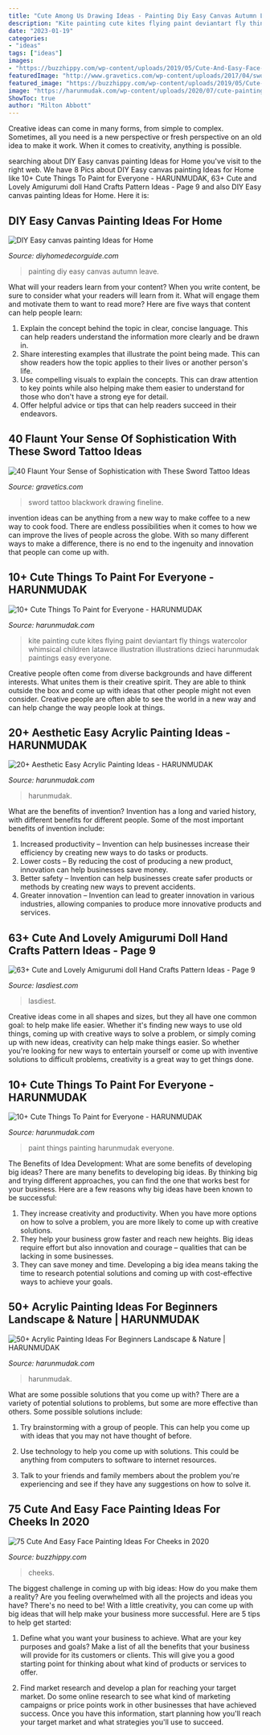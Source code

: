 ```yaml
---
title: "Cute Among Us Drawing Ideas - Painting Diy Easy Canvas Autumn Leave"
description: "Kite painting cute kites flying paint deviantart fly things watercolor whimsical children latawce illustration illustrations dzieci harunmudak paintings easy everyone"
date: "2023-01-19"
categories:
- "ideas"
tags: ["ideas"]
images:
- "https://buzzhippy.com/wp-content/uploads/2019/05/Cute-And-Easy-Face-Painting-Ideas-For-Cheeks-4.jpg"
featuredImage: "http://www.gravetics.com/wp-content/uploads/2017/04/sword-swordtattoo-magicplant-blackwork-fineline-drawing.jpg"
featured_image: "https://buzzhippy.com/wp-content/uploads/2019/05/Cute-And-Easy-Face-Painting-Ideas-For-Cheeks-4.jpg"
image: "https://harunmudak.com/wp-content/uploads/2020/07/cute-painting-10-576x1024.jpg"
ShowToc: true
author: "Milton Abbott"
---
```



Creative ideas can come in many forms, from simple to complex. Sometimes, all you need is a new perspective or fresh perspective on an old idea to make it work. When it comes to creativity, anything is possible.

	

		
searching about DIY Easy canvas painting Ideas for Home you've visit to the right web. We have 8 Pics about DIY Easy canvas painting Ideas for Home like 10+ Cute Things To Paint for Everyone - HARUNMUDAK, 63+ Cute and Lovely Amigurumi doll Hand Crafts Pattern Ideas - Page 9 and also DIY Easy canvas painting Ideas for Home. Here it is:
		
    
## DIY Easy Canvas Painting Ideas For Home

<img loading=lazy src="http://diyhomedecorguide.com/wp-content/uploads/2014/05/DIY-easy-autumn-leave-painting.jpg" onerror="this.onerror=null;this.src='https://tse1.mm.bing.net/th?id=OIP.n5VrP4oInfAPA-cCbaLFugHaLc&amp;pid=15.1';" alt="DIY Easy canvas painting Ideas for Home">

_Source: diyhomedecorguide.com_

>painting diy easy canvas autumn leave. 

	

What will your readers learn from your content?
When you write content, be sure to consider what your readers will learn from it. What will engage them and motivate them to want to read more? Here are five ways that content can help people learn: 
1. Explain the concept behind the topic in clear, concise language. This can help readers understand the information more clearly and be drawn in.
2. Share interesting examples that illustrate the point being made. This can show readers how the topic applies to their lives or another person's life. 
3. Use compelling visuals to explain the concepts. This can draw attention to key points while also helping make them easier to understand for those who don't have a strong eye for detail. 
4. Offer helpful advice or tips that can help readers succeed in their endeavors.

    
## 40 Flaunt Your Sense Of Sophistication With These Sword Tattoo Ideas

<img loading=lazy src="http://www.gravetics.com/wp-content/uploads/2017/04/sword-swordtattoo-magicplant-blackwork-fineline-drawing.jpg" onerror="this.onerror=null;this.src='https://tse1.mm.bing.net/th?id=OIP.WTdRctOzno-NJ_kg3RUV6AHaJQ&amp;pid=15.1';" alt="40 Flaunt Your Sense of Sophistication with These Sword Tattoo Ideas">

_Source: gravetics.com_

>sword tattoo blackwork drawing fineline. 

	

invention ideas can be anything from a new way to make coffee to a new way to cook food. There are endless possibilities when it comes to how we can improve the lives of people across the globe. With so many different ways to make a difference, there is no end to the ingenuity and innovation that people can come up with.

    
## 10+ Cute Things To Paint For Everyone - HARUNMUDAK

<img loading=lazy src="https://harunmudak.com/wp-content/uploads/2020/07/cute-painting-7-718x1024.jpg" onerror="this.onerror=null;this.src='https://tse3.mm.bing.net/th?id=OIP.alouPrYY13oeizfw_2j4mwHaKk&amp;pid=15.1';" alt="10+ Cute Things To Paint for Everyone - HARUNMUDAK">

_Source: harunmudak.com_

>kite painting cute kites flying paint deviantart fly things watercolor whimsical children latawce illustration illustrations dzieci harunmudak paintings easy everyone. 

	

Creative people often come from diverse backgrounds and have different interests. What unites them is their creative spirit. They are able to think outside the box and come up with ideas that other people might not even consider. Creative people are often able to see the world in a new way and can help change the way people look at things.

    
## 20+ Aesthetic Easy Acrylic Painting Ideas - HARUNMUDAK

<img loading=lazy src="https://harunmudak.com/wp-content/uploads/2020/07/Aesthetic-Easy-Acrylic-Paintings-1-1-730x1024.jpg" onerror="this.onerror=null;this.src='https://tse3.mm.bing.net/th?id=OIP.aWSWG9-CIaj3fSyjXAdiTgHaKY&amp;pid=15.1';" alt="20+ Aesthetic Easy Acrylic Painting Ideas - HARUNMUDAK">

_Source: harunmudak.com_

>harunmudak. 

	

What are the benefits of invention?
Invention has a long and varied history, with different benefits for different people. Some of the most important benefits of invention include: 
1) Increased productivity – Invention can help businesses increase their efficiency by creating new ways to do tasks or products. 
2) Lower costs – By reducing the cost of producing a new product, innovation can help businesses save money. 
3) Better safety – Invention can help businesses create safer products or methods by creating new ways to prevent accidents.
4) Greater innovation – Invention can lead to greater innovation in various industries, allowing companies to produce more innovative products and services.

    
## 63+ Cute And Lovely Amigurumi Doll Hand Crafts Pattern Ideas - Page 9

<img loading=lazy src="https://www.lasdiest.com/wp-content/uploads/2019/05/svetko.toys_24254081_1522770121147379_3115899997590126592_n-e1557096405766.jpg" onerror="this.onerror=null;this.src='https://tse4.mm.bing.net/th?id=OIP.o6BGrWhPD1Q-LtO0zmVz3AHaOQ&amp;pid=15.1';" alt="63+ Cute and Lovely Amigurumi doll Hand Crafts Pattern Ideas - Page 9">

_Source: lasdiest.com_

>lasdiest. 

	

Creative ideas come in all shapes and sizes, but they all have one common goal: to help make life easier. Whether it's finding new ways to use old things, coming up with creative ways to solve a problem, or simply coming up with new ideas, creativity can help make things easier. So whether you're looking for new ways to entertain yourself or come up with inventive solutions to difficult problems, creativity is a great way to get things done.

    
## 10+ Cute Things To Paint For Everyone - HARUNMUDAK

<img loading=lazy src="https://harunmudak.com/wp-content/uploads/2020/07/cute-painting-10-576x1024.jpg" onerror="this.onerror=null;this.src='https://tse3.mm.bing.net/th?id=OIP.5-_hLUA3Yf8mMZJwIyLh2wHaNK&amp;pid=15.1';" alt="10+ Cute Things To Paint for Everyone - HARUNMUDAK">

_Source: harunmudak.com_

>paint things painting harunmudak everyone. 

	

The Benefits of Idea Development: What are some benefits of developing big ideas?
There are many benefits to developing big ideas. By thinking big and trying different approaches, you can find the one that works best for your business. Here are a few reasons why big ideas have been known to be successful: 
1. They increase creativity and productivity. When you have more options on how to solve a problem, you are more likely to come up with creative solutions. 
2. They help your business grow faster and reach new heights. Big ideas require effort but also innovation and courage – qualities that can be lacking in some businesses. 
3. They can save money and time. Developing a big idea means taking the time to research potential solutions and coming up with cost-effective ways to achieve your goals.

    
## 50+ Acrylic Painting Ideas For Beginners Landscape &amp; Nature | HARUNMUDAK

<img loading=lazy src="https://harunmudak.com/wp-content/uploads/2020/02/Acrylic-Painting-Ideas-8-3.jpg" onerror="this.onerror=null;this.src='https://tse1.mm.bing.net/th?id=OIP.f7_NuBM4JXp_oJmkM_yMXwHaJp&amp;pid=15.1';" alt="50+ Acrylic Painting Ideas For Beginners Landscape &amp; Nature | HARUNMUDAK">

_Source: harunmudak.com_

>harunmudak. 

	

What are some possible solutions that you come up with?
There are a variety of potential solutions to problems, but some are more effective than others. Some possible solutions include:
1. Try brainstorming with a group of people. This can help you come up with ideas that you may not have thought of before.

2. Use technology to help you come up with solutions. This could be anything from computers to software to internet resources.

3. Talk to your friends and family members about the problem you're experiencing and see if they have any suggestions on how to solve it.

    
## 75 Cute And Easy Face Painting Ideas For Cheeks In 2020

<img loading=lazy src="https://buzzhippy.com/wp-content/uploads/2019/05/Cute-And-Easy-Face-Painting-Ideas-For-Cheeks-4.jpg" onerror="this.onerror=null;this.src='https://tse3.mm.bing.net/th?id=OIP.6pI6sH0joVQHskKnEBDtqgHaLH&amp;pid=15.1';" alt="75 Cute And Easy Face Painting Ideas For Cheeks in 2020">

_Source: buzzhippy.com_

>cheeks. 

	

The biggest challenge in coming up with big ideas: How do you make them a reality?
Are you feeling overwhelmed with all the projects and ideas you have? There's no need to be! With a little creativity, you can come up with big ideas that will help make your business more successful. Here are 5 tips to help get started: 
1. Define what you want your business to achieve. What are your key purposes and goals? Make a list of all the benefits that your business will provide for its customers or clients. This will give you a good starting point for thinking about what kind of products or services to offer. 

2. Find market research and develop a plan for reaching your target market. Do some online research to see what kind of marketing campaigns or price points work in other businesses that have achieved success. Once you have this information, start planning how you'll reach your target market and what strategies you'll use to succeed.

